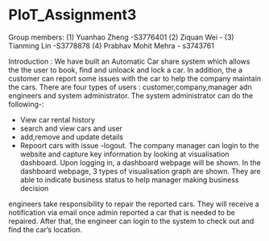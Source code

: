 # PIoT_Assignment3

Group members:
(1) Yuanhao Zheng -S3776401
(2) Ziquan Wei -
(3) Tianming Lin -S3778878
(4) Prabhav Mohit Mehra - s3743761

Introduction : We have built an Automatic Car share system which allows the the user to book, find and unloack and lock a car. In addition, the a customer can report some issues with the car to help the company maintain the cars. There are four types of users : customer,company,manager adn engineers and system administrator. The system administrator can do the following-:
- View car rental history
- search and view cars and user
- add,remove and update details
- Repoort cars with issue
-logout.
The company manager can login to the website and capture key information by looking at visualisation dashboard. Upon logging in, a dashboard webpage will be shown. In the dashboard webpage, 3 types of visualisation graph are shown. They are able to indicate business status to help manager making business decision

engineers take responsibility to repair the reported cars. They will receive a notification via email once admin reported a car that is needed to be repaired. After that, the engineer can login to the system to check out and find the car’s location.

